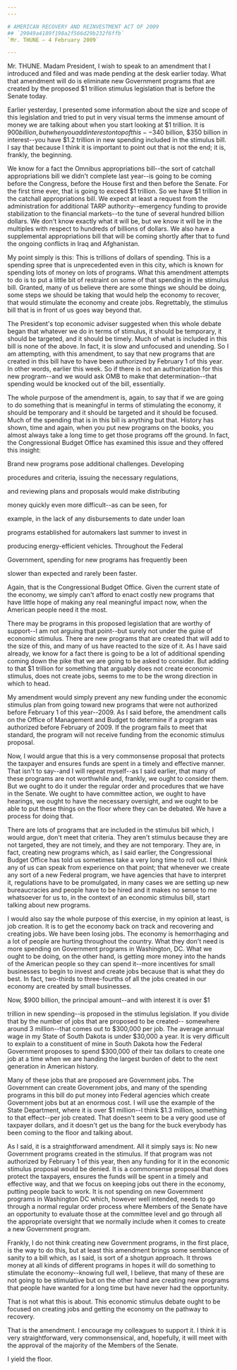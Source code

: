 ```yaml
---
---

# AMERICAN RECOVERY AND REINVESTMENT ACT OF 2009
## `29049a4189f198a2f566d29b232f6ffb`
`Mr. THUNE — 4 February 2009`

---
```



Mr. THUNE. Madam President, I wish to speak to an amendment that I 
introduced and filed and was made pending at the desk earlier today. 
What that amendment will do is eliminate new Government programs that 
are created by the proposed $1 trillion stimulus legislation that is 
before the Senate today.

Earlier yesterday, I presented some information about the size and 
scope of this legislation and tried to put in very visual terms the 
immense amount of money we are talking about when you start looking at 
$1 trillion. It is $900 billion, but when you add interest on top of 
this--$340 billion, $350 billion in interest--you have $1.2 trillion in 
new spending included in the stimulus bill. I say that because I think 
it is important to point out that is not the end; it is, frankly, the 
beginning.

We know for a fact the Omnibus appropriations bill--the sort of 
catchall appropriations bill we didn't complete last year--is going to 
be coming before the Congress, before the House first and then before 
the Senate. For the first time ever, that is going to exceed $1 
trillion. So we have $1 trillion in the catchall appropriations bill. 
We expect at least a request from the administration for additional 
TARP authority--emergency funding to provide stabilization to the 
financial markets--to the tune of several hundred billion dollars. We 
don't know exactly what it will be, but we know it will be in the 
multiples with respect to hundreds of billions of dollars. We also have 
a supplemental appropriations bill that will be coming shortly after 
that to fund the ongoing conflicts in Iraq and Afghanistan.

My point simply is this: This is trillions of dollars of spending. 
This is a spending spree that is unprecedented even in this city, which 
is known for spending lots of money on lots of programs. What this 
amendment attempts to do is to put a little bit of restraint on some of 
that spending in the stimulus bill. Granted, many of us believe there 
are some things we should be doing, some steps we should be taking that 
would help the economy to recover, that would stimulate the economy and 
create jobs. Regrettably, the stimulus bill that is in front of us goes 
way beyond that.

The President's top economic adviser suggested when this whole debate 
began that whatever we do in terms of stimulus, it should be temporary, 
it should be targeted, and it should be timely. Much of what is 
included in this bill is none of the above. In fact, it is slow and 
unfocused and unending. So I am attempting, with this amendment, to say 
that new programs that are created in this bill have to have been 
authorized by February 1 of this year. In other words, earlier this 
week. So if there is not an authorization for this new program--and we 
would ask OMB to make that determination--that spending would be 
knocked out of the bill, essentially.

The whole purpose of the amendment is, again, to say that if we are 
going to do something that is meaningful in terms of stimulating the 
economy, it should be temporary and it should be targeted and it should 
be focused. Much of the spending that is in this bill is anything but 
that. History has shown, time and again, when you put new programs on 
the books, you almost always take a long time to get those programs off 
the ground. In fact, the Congressional Budget Office has examined this 
issue and they offered this insight:




 Brand new programs pose additional challenges. Developing 


 procedures and criteria, issuing the necessary regulations, 


 and reviewing plans and proposals would make distributing 


 money quickly even more difficult--as can be seen, for 


 example, in the lack of any disbursements to date under loan 


 programs established for automakers last summer to invest in 


 producing energy-efficient vehicles. Throughout the Federal 


 Government, spending for new programs has frequently been 


 slower than expected and rarely been faster.


Again, that is the Congressional Budget Office. Given the current 
state of the economy, we simply can't afford to enact costly new 
programs that have little hope of making any real meaningful impact 
now, when the American people need it the most.

There may be programs in this proposed legislation that are worthy of 
support--I am not arguing that point--but surely not under the guise of 
economic stimulus. There are new programs that are created that will 
add to the size of this, and many of us have reacted to the size of it. 
As I have said already, we know for a fact there is going to be a lot 
of additional spending coming down the pike that we are going to be 
asked to consider. But adding to that $1 trillion for something that 
arguably does not create economic stimulus, does not create jobs, seems 
to me to be the wrong direction in which to head.

My amendment would simply prevent any new funding under the economic 
stimulus plan from going toward new programs that were not authorized 
before February 1 of this year--2009. As I said before, the amendment 
calls on the Office of Management and Budget to determine if a program 
was authorized before February of 2009. If the program fails to meet 
that standard, the program will not receive funding from the economic 
stimulus proposal.

Now, I would argue that this is a very commonsense proposal that 
protects the taxpayer and ensures funds are spent in a timely and 
effective manner. That isn't to say--and I will repeat myself--as I 
said earlier, that many of these programs are not worthwhile and, 
frankly, we ought to consider them. But we ought to do it under the 
regular order and procedures that we have in the Senate. We ought to 
have committee action, we ought to have hearings, we ought to have the 
necessary oversight, and we ought to be able to put these things on the 
floor where they can be debated. We have a process for doing that.

There are lots of programs that are included in the stimulus bill 
which, I would argue, don't meet that criteria. They aren't stimulus 
because they are not targeted, they are not timely, and they are not 
temporary. They are, in fact, creating new programs which, as I said 
earlier, the Congressional Budget Office has told us sometimes take a 
very long time to roll out. I think any of us can speak from experience 
on that point; that whenever we create any sort of a new Federal 
program, we have agencies that have to interpret it, regulations have 
to be promulgated, in many cases we are setting up new bureaucracies 
and people have to be hired and it makes no sense to me whatsoever for 
us to, in the context of an economic stimulus bill, start talking about 
new programs.

I would also say the whole purpose of this exercise, in my opinion at 
least, is job creation. It is to get the economy back on track and 
recovering and creating jobs. We have been losing jobs. The economy is 
hemorrhaging and a lot of people are hurting throughout the country. 
What they don't need is more spending on Government programs in 
Washington, DC. What we ought to be doing, on the other hand, is 
getting more money into the hands of the American people so they can 
spend it--more incentives for small businesses to begin to invest and 
create jobs because that is what they do best. In fact, two-thirds to 
three-fourths of all the jobs created in our economy are created by 
small businesses.


Now, $900 billion, the principal amount--and with interest it is over 
$1


trillion in new spending--is proposed in the stimulus legislation. If 
you divide that by the number of jobs that are proposed to be created--
somewhere around 3 million--that comes out to $300,000 per job. The 
average annual wage in my State of South Dakota is under $30,000 a 
year. It is very difficult to explain to a constituent of mine in South 
Dakota how the Federal Government proposes to spend $300,000 of their 
tax dollars to create one job at a time when we are handing the largest 
burden of debt to the next generation in American history.

Many of these jobs that are proposed are Government jobs. The 
Government can create Government jobs, and many of the spending 
programs in this bill do put money into Federal agencies which create 
Government jobs but at an enormous cost. I will use the example of the 
State Department, where it is over $1 million--I think $1.3 million, 
something to that effect--per job created. That doesn't seem to be a 
very good use of taxpayer dollars, and it doesn't get us the bang for 
the buck everybody has been coming to the floor and talking about.

As I said, it is a straightforward amendment. All it simply says is: 
No new Government programs created in the stimulus. If that program was 
not authorized by February 1 of this year, then any funding for it in 
the economic stimulus proposal would be denied. It is a commonsense 
proposal that does protect the taxpayers, ensures the funds will be 
spent in a timely and effective way, and that we focus on keeping jobs 
out there in the economy, putting people back to work. It is not 
spending on new Government programs in Washington DC which, however 
well intended, needs to go through a normal regular order process where 
Members of the Senate have an opportunity to evaluate those at the 
committee level and go through all the appropriate oversight that we 
normally include when it comes to create a new Government program.


Frankly, I do not think creating new Government programs, in the 
first place, is the way to do this, but at least this amendment brings 
some semblance of sanity to a bill which, as I said, is sort of a 
shotgun approach. It throws money at all kinds of different programs in 
hopes it will do something to stimulate the economy--knowing full well, 
I believe, that many of these are not going to be stimulative but on 
the other hand are creating new programs that people have wanted for a 
long time but have never had the opportunity.

That is not what this is about. This economic stimulus debate ought 
to be focused on creating jobs and getting the economy on the pathway 
to recovery.

That is the amendment. I encourage my colleagues to support it. I 
think it is very straightforward, very commonsensical, and, hopefully, 
it will meet with the approval of the majority of the Members of the 
Senate.

I yield the floor.